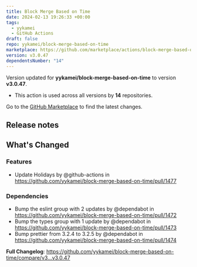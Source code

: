 ```yaml
---
title: Block Merge Based on Time
date: 2024-02-13 19:26:33 +00:00
tags:
  - yykamei
  - GitHub Actions
draft: false
repo: yykamei/block-merge-based-on-time
marketplace: https://github.com/marketplace/actions/block-merge-based-on-time
version: v3.0.47
dependentsNumber: "14"
---
```



Version updated for **yykamei/block-merge-based-on-time** to version **v3.0.47**.
- This action is used across all versions by **14** repositories.

Go to the [GitHub Marketplace](https://github.com/marketplace/actions/block-merge-based-on-time) to find the latest changes.

## Release notes

<!-- Release notes generated using configuration in .github/release.yml at main -->

## What's Changed
### Features
* Update Holidays by @github-actions in https://github.com/yykamei/block-merge-based-on-time/pull/1477
### Dependencies
* Bump the eslint group with 2 updates by @dependabot in https://github.com/yykamei/block-merge-based-on-time/pull/1472
* Bump the types group with 1 update by @dependabot in https://github.com/yykamei/block-merge-based-on-time/pull/1473
* Bump prettier from 3.2.4 to 3.2.5 by @dependabot in https://github.com/yykamei/block-merge-based-on-time/pull/1474


**Full Changelog**: https://github.com/yykamei/block-merge-based-on-time/compare/v3...v3.0.47
